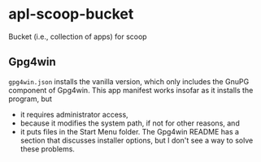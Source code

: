 # apl-scoop-bucket
Bucket (i.e., collection of apps) for scoop

Gpg4win
-------

`gpg4win.json` installs the vanilla version, which only includes the
GnuPG component of Gpg4win. This app manifest works insofar as it
installs the program, but
- it requires administrator access,
- because it modifies the system path, if not for other reasons, and
- it puts files in the Start Menu folder.
The Gpg4win README has a section that discusses installer options, but I
don't see a way to solve these problems.
